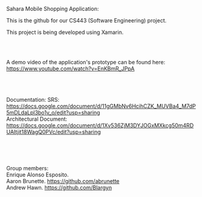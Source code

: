 Sahara Mobile Shopping Application:  

This is the github for our CS443 (Software Engineering) project.  

This project is being developed using Xamarin.

</br></br>

A demo video of the application's prototype can be found here: https://www.youtube.com/watch?v=EnKBmR_JPpA

</br></br></br>
Documentation:
SRS:   https://docs.google.com/document/d/11gGMbNv6HcihCZK_MUVBa4_M7dP5mDLdaLpl3bo1v_o/edit?usp=sharing </br>
Architectural Document:   https://docs.google.com/document/d/1Xv536ZjM3DYJOGxMXkcg50m4RDUAItjit18WagQ0PVc/edit?usp=sharing </br>

</br></br></br>

Group members:  
Enrique Alonso Esposito. </br>
Aaron Brunette.  https://github.com/abrunette </br>
Andrew Hawn.  https://github.com/Blargyn</br>
